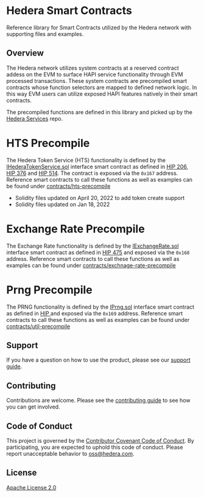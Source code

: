 # Hedera Smart Contracts
Reference library for Smart Contracts utilized by the Hedera network with supporting files and examples.

## Overview
The Hedera network utilizes system contracts at a reserved contract addess on the EVM to surface HAPI service functionality through EVM processed transactions.
These system contracts are precompiled smart contracts whose function selectors are mapped to defined network logic.
In this way EVM users can utilize exposed HAPI features natively in their smart contracts.

The precompiled functions are defined in this library and picked up by the [Hedera Services](https://github.com/hashgraph/hedera-services) repo.

# HTS Precompile

The Hedera Token Service (HTS) functionality is defined by the [IHederaTokenService.sol](contracts/hts-precompile/IHederaTokenService.sol) interface smart contract as defined in [HIP 206](https://hips.hedera.com/hip/hip-206), [HIP 376](https://hips.hedera.com/hip/hip-376) and [HIP 514](https://hips.hedera.com/hip/hip-514). The contract is exposed via the `0x167` address.
Reference smart contracts to call these functions as well as examples can be found under [contracts/hts-precompile](contracts/hts-precompile)

- Solidity files updated on April 20, 2022 to add token create support
- Solidity files updated on Jan 18, 2022

# Exchange Rate Precompile

The Exchange Rate functionality is defined by the [IExchangeRate.sol](contracts/exchange-rate-precompile/IExchangeRate.sol) interface smart contract as defined in [HIP 475](https://hips.hedera.com/hip/hip-475) and exposed via the `0x168` address.
Reference smart contracts to call these functions as well as examples can be found under [contracts/exchnage-rate-precompile](contracts/exchnage-rate-precompile)

# Prng Precompile

The PRNG functionality is defined by the [IPrng.sol](contracts/util-precompile/IPrngSystemContract.sol) interface smart contract as defined in [HIP ](https://hips.hedera.com/hip/hip-351) and exposed via the `0x169` address.
Reference smart contracts to call these functions as well as examples can be found under [contracts/util-precompile](contracts/util-precompile/IPrngSystemContract.sol)

## Support

If you have a question on how to use the product, please see our
[support guide](https://github.com/hashgraph/.github/blob/main/SUPPORT.md).

## Contributing

Contributions are welcome. Please see the
[contributing guide](https://github.com/hashgraph/.github/blob/main/CONTRIBUTING.md)
to see how you can get involved.

## Code of Conduct

This project is governed by the
[Contributor Covenant Code of Conduct](https://github.com/hashgraph/.github/blob/main/CODE_OF_CONDUCT.md). By
participating, you are expected to uphold this code of conduct. Please report unacceptable behavior
to [oss@hedera.com](mailto:oss@hedera.com).

## License

[Apache License 2.0](LICENSE)
